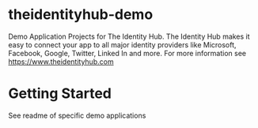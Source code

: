 theidentityhub-demo
===================

Demo Application Projects for The Identity Hub. The Identity Hub makes it easy to connect your app to all major identity providers like Microsoft, Facebook, Google, Twitter, Linked In and more. For more information see https://www.theidentityhub.com


Getting Started
===============

See readme of specific demo applications
